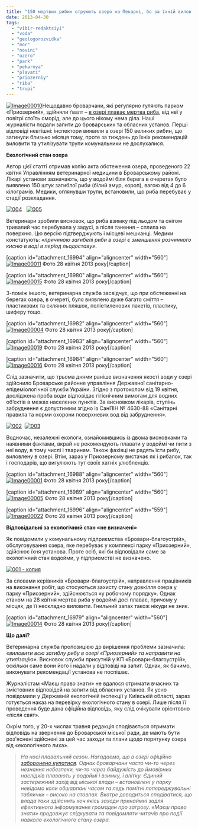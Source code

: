 ```yaml
---
title: "150 мертвих рибин отруюють озеро на Пекарні, бо за їхній вилов ніхто не відповідає"
date: 2013-04-30
tags: 
  - "vibir-redaktsiyi"
  - "voda"
  - "geologorozvidka"
  - "mor"
  - "novini"
  - "ozero"
  - "park"
  - "pekarnya"
  - "plavati"
  - "priozerniy"
  - "riba"
  - "trupi"
---
```


[![Image00010](https://mpz.brovary.org/wp-content/uploads/2013/04/Image00010.jpg)](https://mpz.brovary.org/wp-content/uploads/2013/04/Image00010.jpg)Нещодавно броварчани, які регулярно гуляють парком «Приозерний», здійняли ґвалт – [в озері плаває мертва риба](https://mpz.brovary.org/u-ozeri-na-pekarni-vzhe-blizko-dvoh-tizhniv-plavaye-mertva-riba/), від неї у повітрі стоїть сморід, але до цього нікому нема діла. Наші журналісти подали запити до броварських та обласних установ. Перші відповіді невтішні: інспектори виявили в озері 150 великих рибин, що загинули близько місяця тому, проте за тиждень до їхніх рекомендацій виловити та утилізувати трупи комунальники не дослухалися.

**Екологічний стан озера**

Автор цієї статті отримав копію акта обстеження озера, проведеного 22 квітня Управлінням ветеринарної медицини в Броварському районі. Лікарі установи зазначають, що у водоймі біля берега в очеретах було виявлено 150 штук загиблої риби (білий амур, короп), вагою від 4 до 6 кілограмів. Медики, оглянувши трупи, встановили, що риба перебуває у стадії розкладання.

[![004](https://mpz.brovary.org/wp-content/uploads/2013/04/0042.jpg)](https://mpz.brovary.org/wp-content/uploads/2013/04/0042.jpg)   [![005](https://mpz.brovary.org/wp-content/uploads/2013/04/0051.jpg)](https://mpz.brovary.org/wp-content/uploads/2013/04/0051.jpg)

Ветеринари зробили висновок, що риба взимку під льодом та снігом тривалий час перебувала у задусі, а після танення – сплила на поверхню. Цю версію підтверджують і місцеві мешканці. Медики констатують: _«причиною загибелі риби в озері є зменшення розчинного кисню в воді в період льодоставу»_.

\[caption id="attachment\_16994" align="aligncenter" width="560"\][![Image00011](https://mpz.brovary.org/wp-content/uploads/2013/04/Image00011.jpg)](https://mpz.brovary.org/wp-content/uploads/2013/04/Image00011.jpg) Фото 28 квітня 2013 року\[/caption\]

\[caption id="attachment\_16980" align="aligncenter" width="560"\][![Image00015](https://mpz.brovary.org/wp-content/uploads/2013/04/Image000151.jpg)](https://mpz.brovary.org/wp-content/uploads/2013/04/Image000151.jpg) Фото 28 квітня 2013 року\[/caption\]

З-поміж іншого, ветеринарна служба засвідчує, що при обстеженні на берегах озера, в очереті, було виявлено дуже багато сміття – пластикових та скляних пляшок, поліетиленових пакетів, пластику, шиферу тощо.

\[caption id="attachment\_16982" align="aligncenter" width="560"\][![Image00004](https://mpz.brovary.org/wp-content/uploads/2013/04/Image000041.jpg)](https://mpz.brovary.org/wp-content/uploads/2013/04/Image000041.jpg) Фото 28 квітня 2013 року\[/caption\]

\[caption id="attachment\_16983" align="aligncenter" width="560"\][![Image00019](https://mpz.brovary.org/wp-content/uploads/2013/04/Image00019.jpg)](https://mpz.brovary.org/wp-content/uploads/2013/04/Image00019.jpg) Фото 28 квітня 2013 року\[/caption\]

\[caption id="attachment\_16984" align="aligncenter" width="560"\][![Image00016](https://mpz.brovary.org/wp-content/uploads/2013/04/Image000161.jpg)](https://mpz.brovary.org/wp-content/uploads/2013/04/Image000161.jpg) Фото 28 квітня 2013 року\[/caption\]

Слід зазначити, що трьома днями раніше визначення якості води у озері здійснило Броварське районне управління Державної санітарно-епідеміологічної служби України. Згідно з протоколом від 19 квітня, досліджена проба води відповідає гігієнічним вимогам для водних об’єктів в межах населених пунктів. За висновком лікарів, ступінь забруднення є допустимим згідно із СанПІН № 4630-88 «Санітарні правила та норми охорони поверхневих вод від забруднення».

[![002](https://mpz.brovary.org/wp-content/uploads/2013/04/0021.jpg)](https://mpz.brovary.org/wp-content/uploads/2013/04/0021.jpg)  [![003](https://mpz.brovary.org/wp-content/uploads/2013/04/0032.jpg)](https://mpz.brovary.org/wp-content/uploads/2013/04/0032.jpg)

Водночас, незалежні екологи, ознайомившись із двома висновками та наявними фактами, вкрай не рекомендують плавати у водоймі чи пити з неї воду, в тому числі і тваринам. Також фахівці не радять їсти рибу, виловлену в озері. Втім, зараз у Приозерному вистачає як і рибалок, так і господарів, що вигулюють тут своїх хатніх улюбленців.

\[caption id="attachment\_16988" align="aligncenter" width="560"\][![Image00001](https://mpz.brovary.org/wp-content/uploads/2013/04/Image000012.jpg)](https://mpz.brovary.org/wp-content/uploads/2013/04/Image000012.jpg) Фото 28 квітня 2013 року\[/caption\]

\[caption id="attachment\_16989" align="aligncenter" width="560"\][![Image00005](https://mpz.brovary.org/wp-content/uploads/2013/04/Image000051.jpg)](https://mpz.brovary.org/wp-content/uploads/2013/04/Image000051.jpg) Фото 28 квітня 2013 року\[/caption\]

\[caption id="attachment\_16996" align="aligncenter" width="559"\][![Image00022](https://mpz.brovary.org/wp-content/uploads/2013/04/Image000222.jpg)](https://mpz.brovary.org/wp-content/uploads/2013/04/Image000222.jpg) Фото 28 квітня 2013 року\[/caption\]

**Відповідальні за екологічний стан «не визначені»**

Як повідомили у комунальному підприємства «Бровари-благоустрій», обслуговування озера, яке перебуває у комплексі парку «Приозерний», здійснює їхня установа. Проте осіб, які би відповідали саме за екологічний стан водойми, у підприємстві не визначено.

[![001 - копия](https://mpz.brovary.org/wp-content/uploads/2013/04/001-kopiya.jpg)](https://mpz.brovary.org/wp-content/uploads/2013/04/001-kopiya.jpg)

За словами керівників «Бровари-благоустрій», направлення працівників на виконання робіт, що стосуються захисту стану довкілля озера у парку «Приозерний», здійснюється «у робочому порядку». Однак станом на 28 квітня мертва риба у водоймі досі плаває, причому у місцях, де її нескладно виловити. Гнильний запах також нікуди не зник.

\[caption id="attachment\_16979" align="aligncenter" width="560"\][![Image00014](https://mpz.brovary.org/wp-content/uploads/2013/04/Image00014.jpg)](https://mpz.brovary.org/wp-content/uploads/2013/04/Image00014.jpg) Фото 28 квітня 2013 року\[/caption\]

**Що далі?**

Ветеринарна служба пропозицією до вирішення проблеми зазначила: _«виловити всю загиблу рибу в озері «Приозерний» та направити на утилізацію»_. Висновок служби присутній у КП «Бровари-благоустрій», оскільки саме вони його і надали у відповіді на запит. Однак, як бачимо, виконувати рекомендації установа не поспішає.

Журналістам «Маєш право знати» не вдалося отримати вчасних та змістовних відповідей на запити від обласних установ. Як усно повідомили у Державній екологічній інспекції у Київській області, зараз готується наказ на перевірку екологічного стану в озері. Лише після її проведення буде дана офіційна відповідь, яку слід очікувати орієнтовно «після свят».

Окрім того, у 20-х числах травня редакція сподівається отримати відповідь на звернення до Броварської міської ради, де мають бути роз'яснені здійснені за цей час заходи та плани щодо порятунку озера від «екологічного лиха».

> _На носі плавальний сезон. Нагадаємо, що в озері офіційно [заборонено купатися](https://mpz.brovary.org/chi-bezpechno-kupatisya-u-ozeri-v-parku-priozerniy/.). Однак броварчани часто чи-то через незнання небезпеки, чи-то через байдужість до ймовірних наслідків плавають у водоймі і взимку, і влітку. Єдиний застережний захід від міської влади _–_ встановлені_ _у парку_ _невідомо коли обшарпані часом та ледь помітні попереджувальні таблички_ ___–___ _високо на стовпах. Вкотре доводиться сподіватися, що влада таки здійснить хоч якісь заходи принаймні задля ефективного інформування громадян про загрозу. «Маєш право знати» продовжує слідкувати та повідомляти читачів про події навколо екологічного стану озера._
